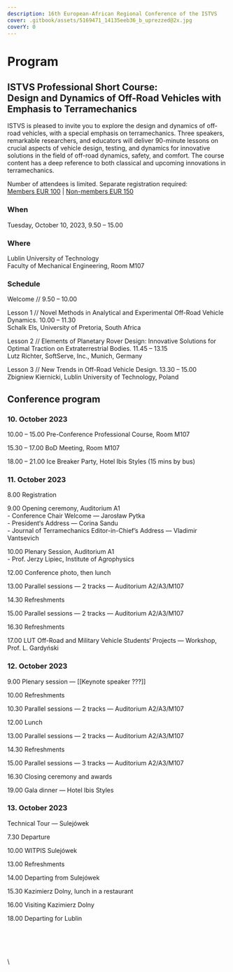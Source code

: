 ```yaml
---
description: 16th European-African Regional Conference of the ISTVS
cover: .gitbook/assets/5169471_14135eeb36_b_uprezzed@2x.jpg
coverY: 0
---
```


# Program

ISTVS Professional Short Course:\
Design and Dynamics of Off-Road Vehicles with Emphasis to Terramechanics
------------------------------------------------------------------------

ISTVS is pleased to invite you to explore the design and dynamics of off-road vehicles, with a special emphasis on terramechanics. Three speakers, remarkable researchers, and educators will deliver 90-minute lessons on crucial aspects of vehicle design, testing, and dynamics for innovative solutions in the field of off-road dynamics, safety, and comfort. The course content has a deep reference to both classical and upcoming innovations in terramechanics.

Number of attendees is limited. Separate registration required:\
[Members EUR 100](https://buy.stripe.com/5kA8wL29t6d27SwbIQ) | [Non-members EUR 150](https://buy.stripe.com/5kA8wL29tgRGb4IbIR)&#x20;

### When

Tuesday, October 10, 2023, 9.50 – 15.00

### Where

Lublin University of Technology\
Faculty of Mechanical Engineering, Room M107

### Schedule

Welcome // 9.50 – 10.00

Lesson 1 // Novel Methods in Analytical and Experimental Off-Road Vehicle Dynamics. 10.00 – 11.30\
Schalk Els, University of Pretoria, South Africa

Lesson 2 // Elements of Planetary Rover Design: Innovative Solutions for Optimal Traction on Extraterrestrial Bodies. 11.45 – 13.15\
Lutz Richter, SoftServe, Inc., Munich, Germany

Lesson 3 // New Trends in Off-Road Vehicle Design. 13.30 – 15.00\
Zbigniew Kiernicki, Lublin University of Technology, Poland

## Conference program

### 10. October 2023

10.00 – 15.00 Pre-Conference Professional Course, Room M107

15.30 – 17.00 BoD Meeting, Room M107

18.00 – 21.00 Ice Breaker Party, Hotel Ibis Styles (15 mins by bus)

### 11. October 2023

8.00 Registration

9.00 Opening  ceremony, Auditorium A1\
\- Conference Chair Welcome — Jarosław Pytka\
\- President‘s Address — Corina Sandu\
\- Journal of Terramechanics Editor-in-Chief’s Address — Vladimir Vantsevich

10.00 Plenary Session, Auditorium A1\
\- Prof. Jerzy Lipiec, Institute of Agrophysics

12.00 Conference photo, then lunch

13.00 Parallel sessions — 2 tracks — Auditorium A2/A3/M107

14.30 Refreshments

15.00 Parallel sessions — 2 tracks — Auditorium A2/A3/M107

16.30 Refreshments

17.00 LUT Off-Road and Military Vehicle Students‘ Projects — Workshop, Prof. L. Gardyński

### 12. October 2023

9.00 Plenary session — \[\[Keynote speaker ???]]

10.00 Refreshments

10.30 Parallel sessions — 2 tracks — Auditorium A2/A3/M107

12.00 Lunch

13.00 Parallel sessions — 2 tracks — Auditorium A2/A3/M107

14.30 Refreshments

15.00 Parallel sessions — 3 tracks — Auditorium A2/A3/M107

16.30 Closing ceremony and awards

19.00 Gala dinner — Hotel Ibis Styles

### 13. October 2023

Technical Tour — Sulejówek

7.30 Departure

10.00 WITPIS Sulejówek

13.00 Refreshments

14.00 Departing from Sulejówek

15.30 Kazimierz Dolny, lunch in a restaurant

16.00 Visiting Kazimierz Dolny

18.00 Departing for Lublin

\
\
\
\
\


